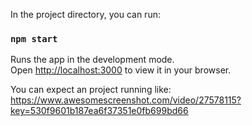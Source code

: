 
In the project directory, you can run:

### `npm start`

Runs the app in the development mode.\
Open [http://localhost:3000](http://localhost:3000) to view it in your browser.

You can expect an project running like: https://www.awesomescreenshot.com/video/27578115?key=530f9601b187ea6f37351e0fb699bd66